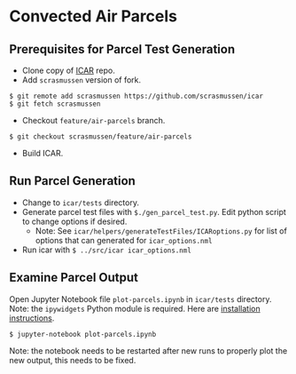# Convected Air Parcels


## Prerequisites for Parcel Test Generation
* Clone copy of [ICAR](https://github.com/NCAR/icar) repo.
* Add `scrasmussen` version of fork.
```
$ git remote add scrasmussen https://github.com/scrasmussen/icar
$ git fetch scrasmussen
```
* Checkout `feature/air-parcels` branch.
```
$ git checkout scrasmussen/feature/air-parcels
```
* Build ICAR.

## Run Parcel Generation
* Change to `icar/tests` directory.
* Generate parcel test files with `$./gen_parcel_test.py`. Edit python script to change options if desired.
    * Note: See `icar/helpers/generateTestFiles/ICARoptions.py` for list of options that can generated for `icar_options.nml`
* Run icar with `$ ../src/icar icar_options.nml`

## Examine Parcel Output
Open Jupyter Notebook file `plot-parcels.ipynb` in `icar/tests` directory.
Note: the `ipywidgets` Python module is required. Here are [installation instructions](https://ipywidgets.readthedocs.io/en/latest/user_install.html).
```
$ jupyter-notebook plot-parcels.ipynb
```

Note: the notebook needs to be restarted after new runs to properly plot the new output, this needs to be fixed.